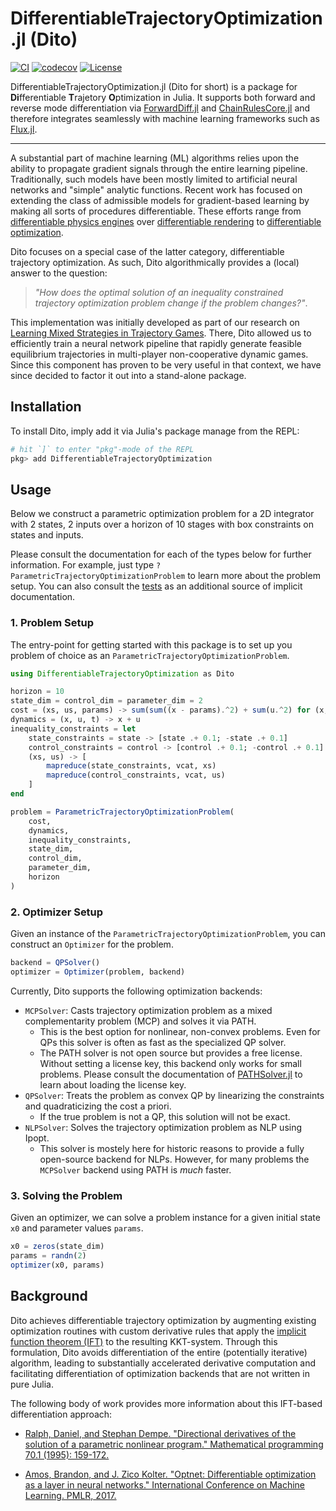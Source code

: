 # DifferentiableTrajectoryOptimization.jl (Dito)

[![CI](https://github.com/lassepe/DifferentiableTrajectoryOptimization.jl/actions/workflows/ci.yml/badge.svg)](https://github.com/lassepe/DifferentiableTrajectoryOptimization.jl/actions/workflows/ci.yml)
[![codecov](https://codecov.io/gh/lassepe/DifferentiableTrajectoryOptimization.jl/branch/main/graph/badge.svg?token=i1g7Vf5xOY)](https://codecov.io/gh/lassepe/DifferentiableTrajectoryOptimization.jl)
[![License](https://img.shields.io/badge/license-MIT-blue)](https://opensource.org/licenses/MIT)

DifferentiableTrajectoryOptimization.jl (Dito for short) is a package for **Di**fferentiable **T**rajetory **O**ptimization in Julia. It supports both forward and reverse mode differentiation via [ForwardDiff.jl](https://github.com/JuliaDiff/ForwardDiff.jl) and [ChainRulesCore.jl](https://github.com/JuliaDiff/ChainRulesCore.jl) and therefore integrates seamlessly with machine learning frameworks such as [Flux.jl](https://github.com/FluxML/Flux.jl).

---

A substantial part of machine learning (ML) algorithms relies upon the ability to propagate gradient signals through the entire learning pipeline.
Traditionally, such models have been mostly limited to artificial neural networks and "simple" analytic functions.
Recent work has focused on extending the class of admissible models for gradient-based learning by making all sorts of procedures differentiable.
These efforts range from [differentiable physics engines](https://arxiv.org/pdf/2103.16021.pdf) over [differentiable rendering](https://arxiv.org/pdf/2006.12057.pdf?ref=https://githubhelp.com) to [differentiable optimization](https://arxiv.org/pdf/1703.00443.pdf).

Dito focuses on a special case of the latter category, differentiable trajectory optimization.
As such, Dito algorithmically provides a (local) answer to the question:

> *"How does the optimal solution of an inequality constrained trajectory optimization problem change if the problem changes?"*.

This implementation was initially developed as part of our research on [Learning Mixed Strategies in Trajectory Games](https://arxiv.org/pdf/2205.00291.pdf).
There, Dito allowed us to efficiently train a neural network pipeline that rapidly generate feasible equilibrium trajectories in multi-player non-cooperative dynamic games.
Since this component has proven to be very useful in that context, we have since decided to factor it out into a stand-alone package.

## Installation

To install Dito, imply add it via Julia's package manage from the REPL:

```julia
# hit `]` to enter "pkg"-mode of the REPL
pkg> add DifferentiableTrajectoryOptimization
```
## Usage

Below we construct a parametric optimization problem for a 2D integrator with 2 states, 2 inputs
over a horizon of 10 stages with box constraints on states and inputs.

Please consult the documentation for each of the types below for further information. For example, just type `?ParametricTrajectoryOptimizationProblem` to learn more about the problem setup.
You can also consult the [tests](test/runtests.jl) as an additional source of implicit documentation.

### 1. Problem Setup

The entry-point for getting started with this package is to set up you problem of choice as an `ParametricTrajectoryOptimizationProblem`.


```julia
using DifferentiableTrajectoryOptimization as Dito

horizon = 10
state_dim = control_dim = parameter_dim = 2
cost = (xs, us, params) -> sum(sum((x - params).^2) + sum(u.^2) for (x, u) in zip(xs, us))
dynamics = (x, u, t) -> x + u
inequality_constraints = let
    state_constraints = state -> [state .+ 0.1; -state .+ 0.1]
    control_constraints = control -> [control .+ 0.1; -control .+ 0.1]
    (xs, us) -> [
        mapreduce(state_constraints, vcat, xs)
        mapreduce(control_constraints, vcat, us)
    ]
end

problem = ParametricTrajectoryOptimizationProblem(
    cost,
    dynamics,
    inequality_constraints,
    state_dim,
    control_dim,
    parameter_dim,
    horizon
)

```

### 2. Optimizer Setup

Given an instance of the `ParametricTrajectoryOptimizationProblem`, you can construct an `Optimizer` for the problem.

```julia
backend = QPSolver()
optimizer = Optimizer(problem, backend)
```

Currently, Dito supports the following optimization backends:

- `MCPSolver`: Casts trajectory optimization problem as a mixed complementarity problem (MCP) and solves it via PATH.
  - This is the best option for nonlinear, non-convex problems. Even for QPs this solver is often as fast as the specialized QP solver.
  - The PATH solver is not open source but provides a free license. Without setting a license key, this backend only works for small problems. Please consult the documentation of [PATHSolver.jl](https://github.com/chkwon/PATHSolver.jl) to learn about loading the license key.
- `QPSolver`: Treats the problem as convex QP by linearizing the constraints and quadraticizing the cost a priori.
  - If the true problem is not a QP, this solution will not be exact.
- `NLPSolver`: Solves the trajectory optimization problem as NLP using Ipopt.
  - This solver is mostely here for historic reasons to provide a fully open-source backend for NLPs. However, for many problems the `MCPSolver` backend using PATH is *much* faster.

### 3. Solving the Problem

Given an optimizer, we can solve a problem instance for a given initial state `x0` and parameter values `params`.

```julia
x0 = zeros(state_dim)
params = randn(2)
optimizer(x0, params)
```

## Background

Dito achieves differentiable trajectory optimization by augmenting existing optimization routines with custom derivative rules that apply the [implicit function theorem (IFT)](https://en.wikipedia.org/wiki/Implicit_function_theorem) to the resulting KKT-system.
Through this formulation, Dito avoids differentiation of the entire (potentially iterative) algorithm, leading to substantially accelerated derivative computation and facilitating differentiation of optimization backends that are not written in pure Julia.

The following body of work provides more information about this IFT-based differentiation approach:

- [Ralph, Daniel, and Stephan Dempe. "Directional derivatives of the solution of a parametric nonlinear program." Mathematical programming 70.1 (1995): 159-172.](https://link.springer.com/content/pdf/10.1007/BF01585934.pdf)

- [Amos, Brandon, and J. Zico Kolter. "Optnet: Differentiable optimization as a layer in neural networks." International Conference on Machine Learning. PMLR, 2017.](https://arxiv.org/pdf/1703.00443.pdf)
